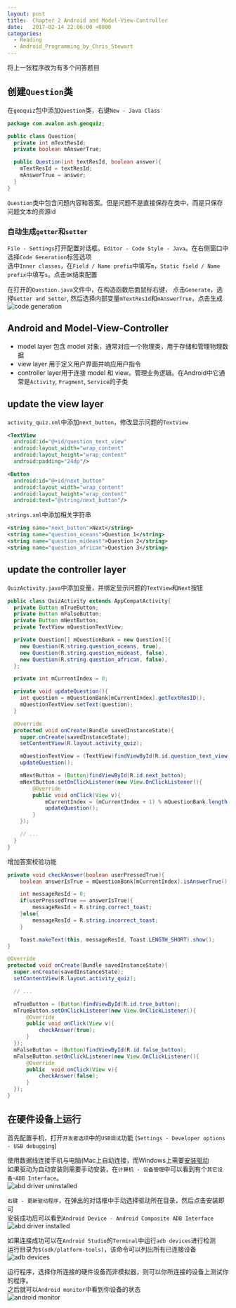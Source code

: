 ```yaml
---
layout: post
title:  Chapter 2 Android and Model-View-Controller
date:   2017-02-14 22:06:00 +0800
categories:
  - Reading
  - Android_Programming_by_Chris_Stewart
---
```


将上一张程序改为有多个问答题目

## 创建`Question`类

在`geoquiz`包中添加`Question`类，右键`New - Java Class`

```java
package com.avalon.ash.geoquiz;

public class Question{
  private int mTextResId;
  private boolean mAnswerTrue;

  public Question(int textResId, boolean answer){
    mTextResId = textResId;
    mAnswerTrue = answer;
  }
}
```

`Question`类中包含问题内容和答案。但是问题不是直接保存在类中，而是只保存问题文本的资源id

### 自动生成`getter`和`setter`

`File - Settings`打开配置对话框。`Editor - Code Style - Java`。在右侧窗口中选择`Code Generation`标签选项  
选中`Inner classes`，在`Field / Name prefix`中填写`m`，`Static field / Name prefix`中填写`s`。点击`OK`结束配置

在打开的`Question.java`文件中，在构造函数后面鼠标右键，
点击`Generate`，选择`Getter and Setter`, 然后选择内部变量`mTextResId`和`mAnswerTrue`，点击生成  
![code generation](https://i.imgur.com/awvXPuO.png)

## Android and Model-View-Controller

* model layer 包含 model 对象，通常对应一个物理类，用于存储和管理物理数据
* view layer 用于定义用户界面并响应用户指令
* controller layer用于连接 model 和 view。管理业务逻辑。在Android中它通常是`Activity`, `Fragment`, `Service`的子类

## update the view layer

`activity_quiz.xml`中添加`next_button`，修改显示问题的`TextView`

```xml
<TextView
  android:id="@+id/question_text_view"
  android:layout_width="wrap_content"
  android:layout_height="wrap_content"
  android:padding="24dp"/>

<Button
  android:id="@+id/next_button"
  android:layout_width="wrap_content"
  android:layout_height="wrap_content"
  android:text="@string/next_button"/>
```

`strings.xml`中添加相关字符串

```xml
<string name="next_button">Next</string>
<string name="question_oceans">Question 1</string>
<string name="question_mideast">Question 2</string>
<string name="question_african">Question 3</string>
```

## update the controller layer

`QuizActivity.java`中添加变量，并绑定显示问题的`TextView`和`Next`按钮

```java
public class QuizActivity extends AppCompatActivity{
  private Button mTrueButton;
  private Button mFalseButton;
  private Button mNextButton;
  private TextView mQuestionTextView;

  private Question[] mQuestionBank = new Question[]{
    new Question(R.string.question_oceans, true),
    new Question(R.string.question_mideast, false),
    new Question(R.string.question_african, false),
  };

  private int mCurrentIndex = 0;

  private void updateQuestion(){
    int question = mQuestionBank[mCurrentIndex].getTextResID();
    mQuestionTextView.setText(question);
  }

  @Override
  protected void onCreate(Bundle savedInstanceState){
    super.onCreate(savedInstanceState);
    setContentView(R.layout.activity_quiz);

    mQuestionTextView = (TextView)findViewById(R.id.question_text_view);
    updateQuestion();

    mNextButton = (Button)findViewById(R.id.next_button);
    mNextButton.setOnClickListener(new View.OnClickListener(){
        @Override
        public void onClick(View v){
            mCurrentIndex = (mCurrentIndex + 1) % mQuestionBank.length;
            updateQuestion();
        }
    });

    // ...
  }
}
```

增加答案校验功能

```java
private void checkAnswer(boolean userPressedTrue){
    boolean answerIsTrue = mQuestionBank[mCurrentIndex].isAnswerTrue();

    int messageResId = 0;
    if(userPressedTrue == answerIsTrue){
        messageResId = R.string.correct_toast;
    }else{
        messageResId = R.string.incorrect_toast;
    }

    Toast.makeText(this, messageResId, Toast.LENGTH_SHORT).show();
}

@Override
protected void onCreate(Bundle savedInstanceState){
  super.onCreate(savedInstanceState);
  setContentView(R.layout.activity_quiz);

  // ...

  mTrueButton = (Button)findViewById(R.id.true_button);
  mTrueButton.setOnClickListener(new View.OnClickListener(){
      @Override
      public void onClick(View v){
          checkAnswer(true);
      }
  });
  mFalseButton = (Button)findViewById(R.id.false_button);
  mFalseButton.setOnClickListener(new View.OnClickListener(){
      @Override
      public  void onClick(View v){
          checkAnswer(false);
      }
  });
}
```

## 在硬件设备上运行

首先配置手机，打开`开发者选项`中的`USB调试`功能
(`Settings - Developer options - USB debugging`)  

使用数据线连接手机与电脑(Mac上自动连接，而Windows上需要[安装驱动](https://developer.android.google.cn/studio/run/oem-usb.html)  
如果驱动为自动安装则需要手动安装，在`计算机 - 设备管理`中可以看到有个`其它设备`-`ADB Interface`。  
![abd driver uninstalled](https://i.imgur.com/cBt3Mkw.png)

`右键 - 更新驱动程序`，在弹出的对话框中手动选择驱动所在目录，然后点击安装即可  
安装成功后可以看到`Android Device - Android Composite ADB Interface`  
![abd driver installed](https://i.imgur.com/jbBol81.png)

如果连接成功可以在`Android Studio`的`Terminal`中运行`adb devices`进行检测  
运行目录为`$(sdk/platform-tools)`，该命令可以列出所有已连接设备  
![adb devices](https://i.imgur.com/oLV8nQ7.png)

运行程序，选择你所连接的硬件设备而非模拟器，则可以你所连接的设备上测试你的程序。  
之后就可以`Android monitor`中看到你设备的状态  
![android monitor](https://i.imgur.com/WSuJl6u.png)

